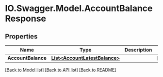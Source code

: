 # IO.Swagger.Model.AccountBalanceResponse
## Properties

Name | Type | Description | Notes
------------ | ------------- | ------------- | -------------
**AccountBalance** | [**List&lt;AccountLatestBalance&gt;**](AccountLatestBalance.md) |  | [optional] 

[[Back to Model list]](../README.md#documentation-for-models) [[Back to API list]](../README.md#documentation-for-api-endpoints) [[Back to README]](../README.md)


